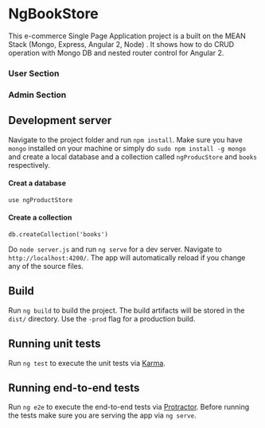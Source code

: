 # NgBookStore

This e-commerce Single Page Application project is a built on the MEAN Stack (Mongo, Express, Angular 2, Node) . It shows how to do CRUD operation with Mongo DB and nested router control for Angular 2. 


### User Section




### Admin Section



## Development server
Navigate to the project folder and run `npm install`. Make sure you have `mongo` installed on your machine or simply do `sudo npm install -g mongo` and create a local database and a collection called `ngProducStore` and `books` respectively.

#### Creat a database
`use ngProductStore`

#### Create a collection
`db.createCollection('books')`

 Do `node server.js` and run `ng serve` for a dev server. Navigate to `http://localhost:4200/`. The app will automatically reload if you change any of the source files.

## Build

Run `ng build` to build the project. The build artifacts will be stored in the `dist/` directory. Use the `-prod` flag for a production build.

## Running unit tests

Run `ng test` to execute the unit tests via [Karma](https://karma-runner.github.io).

## Running end-to-end tests

Run `ng e2e` to execute the end-to-end tests via [Protractor](http://www.protractortest.org/).
Before running the tests make sure you are serving the app via `ng serve`.
